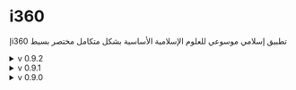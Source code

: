 # i360
إi360 تطبيق إسلامي موسوعي للعلوم الإسلامية الأساسية بشكل متكامل مختصر بسيط

<details>
<summary>v 0.9.2</summary>

| Header | Details |
|-----:|-----------|
|     Creation Date/Time | 14/04/2023  14:09|
|     Version | 0.9.2|
|     Version Code | 20230414|
|     AppGyver Runtime Version | 4.7.36|
|     Released OS | **Web** – **Android** - Google (aab) – **Android** - Huawei (aab) – **Android** - Amazon (aab) – **iOS** (ipa)|
|     Released Build# | 277738 – 277739 – 277739 – 277739 – 277750|
|     Released | 14/04/2023|
|     Notes | _|
|     Changes | Add: _i360k_ data resource linked to _Bing Web Search_, to enable _Bing Entity Search_ (Knowledge Graph Search) with required dynamic query term _q_ in _Get Collection_, created: 03/04/2023|
|     |   Add: _i360kRecords_ data variable, type: 'collection of data records', based on _i360k_ data resource)|
|     |   Add: _EntityQueryTerm_ App Variable linked to _i360kRecords'_ query term _q_|
|     |   Add: In _الرئيسية_ p., in _EntityList_ large image list item (with _Repeat to_ _i360kRecords_ data variable)|
|     |   Add: In _الرئيسية_ p., in _SearchBarRow_, _EntitySearch_ checkbox|
|     |   Edit: In _الرئيسية_ p., _SearchBar_ to enable _Custom Search_ & _Entity Search_ based on _EntitySearch_|
|     |   Edit: In _الرئيسية_ p., _SearchBar_ placeholder from _بحث..._ to _بحث مخصص داخلي..._ for _Internal Custom Search_ & _بحث معرفي خارجي..._ for _External Knowledge Graph Entity Search_|
  
</details>

<details>
<summary>v 0.9.1</summary>

| Header | Details |
|-----:|-----------|
|     Creation Date/Time | 23/03/2023  00:16|
|     Version | 0.9.1|
|     Version Code | 20230323|
|     AppGyver Runtime Version | 4.7.36|
|     Released OS | **Web** – **Android** - Google (aab) – **Android** - Huawei (aab) – **Android** - Amazon (aab) – **iOS** (ipa)|
|     Released Build# | 275037 – 275026 – 275026 – 275026 – 275028|
|     Released | 23/03/2023|
|     Notes | – App. Ver. info. is maintained within App., _i360db.xlsx_ & on Support p. (≥ 0.9.1)|
|     | – Content Ed. info. is maintained within _i360db.xlsx_ & on Support p. (≥ 0.9.1)|
|     Changes | Fix: Message for new content edition by:|
|     |   - Renamed _Get item from storage_ for _i360Privacy_ & _i360Edition_ to _...Node_, respectively to be able to call their value|
|     |  - Triggered _i360Edition_ on data _i360cRecords_ changed, if DB edition > _i360EditionNode_|
|     | Edit: In _i360db.xlsx - Complements_, added _Version_ field & reloaded DB schema|
|     | Add: In _الرئيسية_ p., added _AppSupportRow_ to include _AppVersion_ info.|
|     | Edit: In _الرئيسية_ p., added _ellipse-v_ menu icon as to show/hide version info.|
  
</details>

<details>
<summary>v 0.9.0</summary>

| Header | Details |
|-----:|-----------|
|     Creation Date/Time | 15/03/2023 14:35|
|     Version | 0.9.0|
|     Version Code | 20230315|
|     AppGyver Runtime Version | 4.6.36|
|     Released OS | **Web** – **Android** - Google (aab) – **Android** - Huawei (aab) – **Android** - Amazon (aab) – **iOS** (ipa)|
|     Released Build# | 273739 – 273740 – 273740 – 273740 – 273742|
|     Released | 16/03/2023|
|     Notes | App. Ver. & Content Ed. info. are maintained within _i360db.xlsx_ & on Support p. (0.9.0)|
|     Changes | Add: In _الرئيسية_ p., _InteractionRow_|
|     | Add: In _المتصفح_ p., _Share_ icon & _ShareText_|
|     | Edit: In _الرئيسية_ p., in _SciencesList_, changed text & icon colors to blue (Primary) & changed text align (orientation) to right|
|     | Edit: In _الرئيسية_ p., in _SciencesList_, decreased list item top & bottom gaps from 8px to 4px|
|     | Add: In _الرئيسية_ p., _SearchBarRow_, to include _SearchBar_ based on _Bing Custom Search_ (https://customsearch.ai); created: 15/02/2023, activated: 26/02/2023|
|     | Edit: In _الرئيسية_ p., moved _InputTools_ icon to _SearchBarRow_|
|     | Edit: In _الرئيسية_ p., moved _Support_, _PrivacyPolicy_ icons to _SciencesList_|
|     | Del: In _الرئيسية_ p., _SupportRow_|
|     | Edit: In _المتصفح_ p., changed _WebView_ dimensions to better fit screen size, namely: Width=Grow to width; Height=Screen viewport height - 160|
|     | Edit: In _الرئيسية_ p., change _Web_ icon from _cloud_ to _window-maximize_ in _SciencesList_ & _OSIcon_|
|     | Edit: In _الرئيسية_ p., moved visibility condition of _InputTools_ from icon to it's cell|
|     | Edit: On 07/03/2023, changed API key (to be deprecated on 01/02/2024) to personal token for _i360db.xlsx - Sciences_, namely _i360db-R_, that's read-only|
|     | Add: Imported _i360db.xlsx_, _Complements_ tab, to Airtable base (online database), including fields: _CustomSearch_, _Google_VirtualKeyboard_, _Huawei_VirtualKeyboard_, _Edition_|
|     | Add: _i360dbc_ data resource linked to _i360db.xlsx - Complements_, Airtable using REST API with personal token, namely _i360dbc-R_, that's read-only; NB - after 'getting collection', 'testing' & 'setting schema from response', change _Edition_ field type from 'text' to 'date text' for compatibility use|
|     | Add: _i360Edition_ storage item (as text)|
|     | Add: message for new Content Edition to show after Policy message comparing _i360Edition_ to current date|
  
</details>
